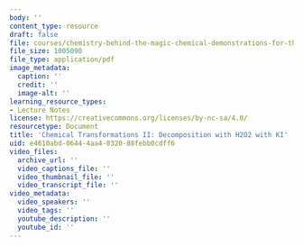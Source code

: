 ```yaml
---
body: ''
content_type: resource
draft: false
file: courses/chemistry-behind-the-magic-chemical-demonstrations-for-the-classroom/steaming_gun2.pdf
file_size: 1005090
file_type: application/pdf
image_metadata:
  caption: ''
  credit: ''
  image-alt: ''
learning_resource_types:
- Lecture Notes
license: https://creativecommons.org/licenses/by-nc-sa/4.0/
resourcetype: Document
title: 'Chemical Transformations II: Decomposition with H2O2 with KI'
uid: e4610abd-0644-4aa4-8320-88febb0cdff6
video_files:
  archive_url: ''
  video_captions_file: ''
  video_thumbnail_file: ''
  video_transcript_file: ''
video_metadata:
  video_speakers: ''
  video_tags: ''
  youtube_description: ''
  youtube_id: ''
---
```

